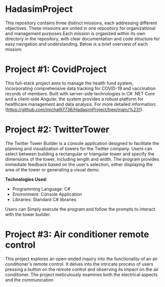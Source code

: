 # HadasimProject
This repository contains three distinct missions, each addressing different objectives.
These missions are united in one repository for organizational and management purposes.Each mission is organized within its own directory in the repository,
with clear documentation and code structure for easy navigation and understanding. Below is a brief overview of each mission:

# Project #1:  CovidProject
This full-stack project aims to manage the health fund system, incorporating comprehensive data tracking for COVID-19 and vaccination records of members.
Built with server-side technologies in C# .NET Core and a client-side Angular, the system provides a robust platform for healthcare management and data analysis.
For more detailed information:
(https://github.com/michal97736/HadasimProject/tree/main/%231).

# Project #2:  TwitterTower
The Twitter Tower Builder is a console application designed to facilitate the planning and visualization of towers for the Twitter company.
Users can select between building a rectangular or triangular tower and specify the dimensions of the tower,
including length and width. The program provides immediate feedback based on the user's selection, either displaying the area of the tower or generating a visual demo.

**Technologies Used:**

- Programming Language: C#
- Environment: Console Application
- Libraries: Standard C# libraries

Users can Simply execute the program and follow the prompts to interact with the tower builder.

# Project #3:  Air conditioner remote control
This project explores an open-ended inquiry into the functionality of an air conditioner's remote control.
It delves into the intricate process of users pressing a button on the remote control and observing its impact on the air conditioner.
The project meticulously examines both the electrical aspects and the communication 

